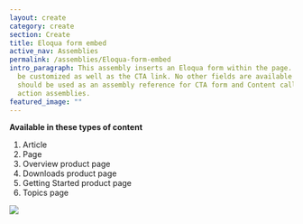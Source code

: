 ```yaml
---
layout: create
category: create
section: Create
title: Eloqua form embed
active_nav: Assemblies
permalink: /assemblies/Eloqua-form-embed
intro_paragraph: This assembly inserts an Eloqua form within the page. JSON can
  be customized as well as the CTA link. No other fields are available - this
  should be used as an assembly reference for CTA form and Content call to
  action assemblies.
featured_image: ""
---
```

**Available in these types of content**

1. Article
2. Page
3. Overview product page
4. Downloads product page
5. Getting Started product page
6. Topics page

![](/design-manual/assets/uploads/eloqua-form-embed-example.png)
